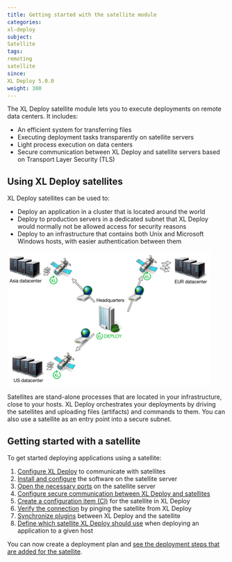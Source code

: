 ```yaml
---
title: Getting started with the satellite module
categories:
xl-deploy
subject:
Satellite
tags:
remoting
satellite
since:
XL Deploy 5.0.0
weight: 300
---
```


The XL Deploy satellite module lets you to execute deployments on remote data centers. It includes:

* An efficient system for transferring files
* Executing deployment tasks transparently on satellite servers
* Light process execution on data centers
* Secure communication between XL Deploy and satellite servers based on Transport Layer Security (TLS)


## Using XL Deploy satellites

XL Deploy satellites can be used to:

* Deploy an application in a cluster that is located around the world
* Deploy to production servers in a dedicated subnet that XL Deploy would normally not be allowed access for security reasons
* Deploy to an infrastructure that contains both Unix and Microsoft Windows hosts, with easier authentication between them

![image](images/xl-deploy-satellite-feature.png)

Satellites are stand-alone processes that are located in your infrastructure, close to your hosts. XL Deploy orchestrates your deployments by driving the satellites and uploading files (artifacts) and commands to them. You can also use a satellite as an entry point into a secure subnet.

## Getting started with a satellite

To get started deploying applications using a satellite:

1. [Configure XL Deploy](/xl-deploy/how-to/configure-xl-deploy-to-communicate-with-satellites.html) to communicate with satellites
1. [Install and configure](/xl-deploy/how-to/install-and-configure-a-satellite-server.html) the software on the satellite server
1. [Open the necessary ports](/xl-deploy/how-to/install-and-configure-a-satellite-server.html) on the satellite server
1. [Configure secure communication between XL Deploy and satellites](/xl-deploy/how-to/configure-secure-communication-with-a-satellite.html)
1. [Create a configuration item (CI)](/xl-deploy/how-to/add-a-satellite-server-to-xl-deploy.html) for the satellite in XL Deploy
1. [Verify the connection](/xl-deploy/how-to/ping-a-satellite-from-xl-deploy.html) by pinging the satellite from XL Deploy
1. [Synchronize plugins](/xl-deploy/how-to/synchronize-plugins-with-a-satellite-server.html) between XL Deploy and the satellite
1. [Define which satellite XL Deploy should use](/xl-deploy/how-to/assign-a-satellite-to-a-host.html) when deploying an application to a given host

You can now create a deployment plan and [see the deployment steps that are added for the satellite](/xl-deploy/concept/how-satellites-affect-the-deployment-plan.html).
